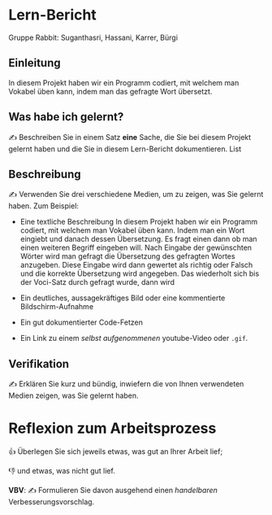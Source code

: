# Lern-Bericht
Gruppe Rabbit: Suganthasri, Hassani, Karrer, Bürgi

## Einleitung

In diesem Projekt haben wir ein Programm codiert, mit welchem man Vokabel üben kann, indem man das gefragte Wort übersetzt.

## Was habe ich gelernt?

✍️ Beschreiben Sie in einem Satz **eine** Sache, die Sie bei diesem Projekt gelernt haben und die Sie in diesem Lern-Bericht dokumentieren.
List
## Beschreibung

✍️ Verwenden Sie drei verschiedene Medien, um zu zeigen, was Sie gelernt haben. Zum Beispiel:

* Eine textliche Beschreibung
In diesem Projekt haben wir ein Programm codiert, mit welchem man Vokabel üben kann. Indem man ein Wort eingiebt und danach dessen Übersetzung. Es fragt einen dann ob man einen weiteren Begriff eingeben will. Nach Eingabe der gewünschten Wörter wird man gefragt die Übersetzung des gefragten Wortes anzugeben. Diese Eingabe wird dann gewertet als richtig oder Falsch und die korrekte Übersetzung wird angegeben. Das wiederholt sich bis der Voci-Satz durch gefragt wurde, dann wird 

* Ein deutliches, aussagekräftiges Bild oder eine kommentierte Bildschirm-Aufnahme
* Ein gut dokumentierter Code-Fetzen
* Ein Link zu einem *selbst aufgenommenen* youtube-Video oder `.gif`.

## Verifikation

✍️ Erklären Sie kurz und bündig, inwiefern die von Ihnen verwendeten Medien zeigen, was Sie gelernt haben.

# Reflexion zum Arbeitsprozess

👍 Überlegen Sie sich jeweils etwas, was gut an Ihrer Arbeit lief; 

👎 und etwas, was nicht gut lief.

**VBV**: ✍️ Formulieren Sie davon ausgehend einen *handelbaren* Verbesserungsvorschlag.
